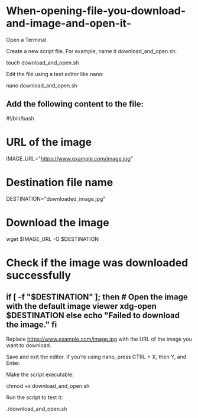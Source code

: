 # When-opening-file-you-download-and-image-and-open-it-
Open a Terminal.

Create a new script file. For example, name it download_and_open.sh:

touch download_and_open.sh

Edit the file using a text editor like nano:

nano download_and_open.sh

Add the following content to the file:
-------------------------------------
#!/bin/bash

# URL of the image
IMAGE_URL="https://www.example.com/image.jpg"

# Destination file name
DESTINATION="downloaded_image.jpg"

# Download the image
wget $IMAGE_URL -O $DESTINATION

# Check if the image was downloaded successfully
if [ -f "$DESTINATION" ]; then
    # Open the image with the default image viewer
    xdg-open $DESTINATION
else
    echo "Failed to download the image."
fi
----------------------------------------
Replace https://www.example.com/image.jpg with the URL of the image you want to download.

Save and exit the editor. If you’re using nano, press CTRL + X, then Y, and Enter.

Make the script executable:

chmod +x download_and_open.sh

Run the script to test it:

./download_and_open.sh

